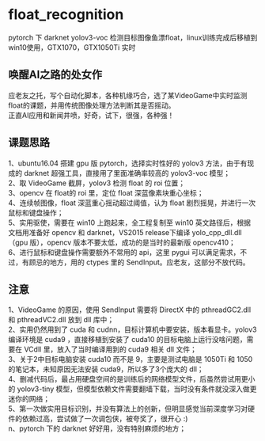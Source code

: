 # float_recognition
pytorch 下 darknet yolov3-voc 检测目标图像鱼漂float，linux训练完成后移植到win10使用，GTX1070，GTX1050Ti 实时

## 唤醒AI之路的处女作
应老友之托，写个自动化脚本，各种机缘巧合，选了某VideoGame中实时监测float的课题，并用传统图像处理方法判断其是否摇动。  
正直AI应用和新闻井喷，好奇，试下，很强，各种强！  

## 课题思路
1、ubuntu16.04 搭建 gpu 版 pytorch，选择实时性好的 yolov3 方法，由于有现成的 darknet 超强工具，直接用了里面准确率较高的 yolov3-voc 模型；  
2、取 VideoGame 截屏，yolov3 检测 float 的 roi 位置；  
3、opencv 在 float的 roi 里，定位 float 深蓝像素块重心坐标；  
4、连续帧图像，float 深蓝重心摇动超过阈值，认为 float 剧烈摇晃，并进行一次鼠标和键盘操作；  
5、实用驱使，需要在 win10 上跑起来，全工程复制至 win10 英文路径后，根据文档用准备好 opencv 和 darknet，VS2015 release下编译 yolo_cpp_dll.dll（gpu 版），opencv 版本不要太低，成功的是当时的最新版 opencv410；  
6、进行鼠标和键盘操作需要额外不常用的 api，这里 pygui 可以满足需求，不过，有顾忌的地方，用的 ctypes 里的 SendInput。应老友，这部分不放代码。  

## 注意
1、VideoGame 的原因，使用 SendInput 需要将 DirectX 中的 pthreadGC2.dll 和 pthreadVC2.dll 放到 dll 库中；  
2、实用仍然用到了 cuda 和 cudnn，目标计算机中要安装，版本看显卡。yolov3 编译环境是 cuda9 ，直接移植到安装了 cuda10 的目标电脑上运行没啥问题，需要在 VCdll 里，放入了当时编译用到的 cuda9 相关 dll 文件；  
3、关于2中目标电脑安装 cuda10 而不是 9，主要是测试电脑是 1050Ti 和 1050 的笔记本，未知原因无法安装 cuda9，所以多了3个庞大的 dll；    
4、删减代码后，最占用硬盘空间的是训练后的网络模型文件，后虽然尝试用更小的 yolov3-tiny 模型，但模型依赖文件需要翻墙下载，当时没有条件就没深入做更迷你的网络；  
5、第一次做实用目标识别，并没有算法上的创新，但明显感觉当前深度学习对硬件的依赖过高，尝试做了一次调包侠，被夸奖了，很开心 :)  
n、pytorch 下的 darknet 好好用，没有特别麻烦的地方；  
